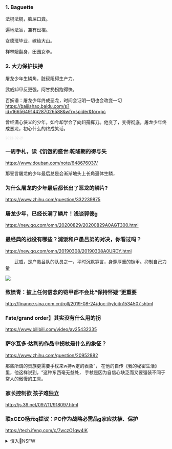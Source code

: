 ### 1. Baguette

法棍法棍，脑屎口粪。

遍地法盲，兼有讼棍。

女德班毕业，嫁给大山。

祥林嫂翻身，田园女拳。

### 2. 大力保护扶持

屠龙少年生鳞角，脏砚阻碍生产力。

武威卸甲反更强，阿甘扔拐跑得快。

百妖谱：屠龙少年终成恶龙，时间会证明一切也会改变一切
https://baijiahao.baidu.com/s?id=1665649144287026588&wfr=spider&for=pc

曾经满心侠义的少年，如今却学会了向妇孺挥刀。他变了，变得彻底，屠龙少年终成恶龙，初心什么的终成笑话，

<font size="1" style="color:#DCDCDC">2022-02-21</font>

### 一周手札，读《饥饿的盛世:乾隆朝的得与失
https://www.douban.com/note/648676037/

那誓言屠龙的少年最后总是会渐渐地头上长角遍体生鳞，

### 为什么屠龙的少年最后都长出了恶龙的鳞片?
https://www.zhihu.com/question/332239875

### 屠龙少年，已经长满了鳞片！浅谈郭德g
https://new.qq.com/omn/20200829/20200829A0AGT300.html

### 最经典的战役有哪些？浦饭和户愚吕弟的对决，你看过吗？
https://new.qq.com/omn/20190308/20190308A0URDY.html

　　武威，是户愚吕队的队员之一，平时沉默寡言，身穿厚重的铠甲。抑制自己力量

![](https://inews.gtimg.com/newsapp_bt/0/8040534752/)

### 致愤青：披上任何信念的铠甲都不会比“保持怀疑”更重要
http://finance.sina.com.cn/roll/2019-08-24/doc-ihytcitn1534507.shtml

### Fate/grand order】其实没有什么用的拐
https://www.bilibili.com/video/av25432335

### 萨尔瓦多·达利的作品中拐杖是什么的象征？
https://www.zhihu.com/question/20952882

那些所谓的贵族更需要手杖来w持w定的表象”，
在他的自传《我的秘密生活》里，他这样说到，“这种东西毫无益处，
手杖是因为自信心缺乏而又要强装不同于常人的傲慢的工具。

### 家长控制欲 孩子难独立
http://js.39.net/097/11/918097.html

### 联xCEO杨元q提议：PC作为战略必需品g家应扶植、保护
https://tech.ifeng.com/c/7wczO1qw4lK

<details><summary>慎入🔞NSFW</summary>

Not Safe For Work
![](https://upload.wikimedia.org/wikipedia/commons/thumb/d/d3/Biohazard_Symbol_Specification.png/210px-Biohazard_Symbol_Specification.png)

<details><summary><b>风险自理Use At Your Own Risk🈲</summary>

### m企能否丢掉z治拐杖
http://finance.sina.com.cn/roll/20070208/02441205909.shtml

</details>
</details>
